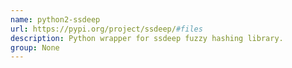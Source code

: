 ```yaml
---
name: python2-ssdeep
url: https://pypi.org/project/ssdeep/#files
description: Python wrapper for ssdeep fuzzy hashing library.
group: None
---
```

